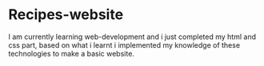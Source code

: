 # Recipes-website
I am currently learning web-development and i just completed my html and css part, based on what i learnt i implemented my knowledge of these technologies to make a basic website.
